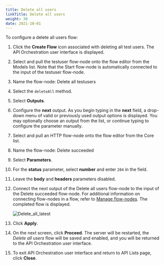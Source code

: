 ```yaml
---
title: Delete all users
linkTitle: Delete all users
weight: 30
date: 2021-10-01
---
```


To configure a delete all users flow:

1. Click the **Create Flow** icon associated with deleting all test users.
    The API Orchestration user interface is displayed.
1. Select and pull the testuser flow-node onto the flow editor from the Models list. Note that the Start flow-node is automatically connected to the input of the testuser flow-node.
1. Name the flow-node: Delete all testusers
1. Select the `deleteAll` method.
1. Select **Outputs**.
1. Configure the **next** output. As you begin typing in the **next** field, a drop-down menu of valid or previously used output options is displayed. You may optionally choose an output from the list, or continue typing to configure the parameter manually.
1. Select and pull an HTTP flow-node onto the flow editor from the Core list.
1. Name the flow-node: Delete succeeded
1. Select **Parameters**.
1. For the **status** parameter, select **number** and enter `204` in the field.
1. Leave the **body** and **headers** parameters disabled.
1. Connect the next output of the Delete all users flow-node to the input of the Delete succeeded flow-node. For additional information on connecting flow-nodes in a flow, refer to [Manage flow-nodes](/docs/developer_guide/flows/manage_flow-nodes/). The completed flow is displayed.

    ![Delete_all_latest](/Images/delete_all_latest.png)
1. Click **Apply**.
1. On the next screen, click **Proceed**. The server will be restarted, the _Delete all users_ flow will be saved and enabled, and you will be returned to the API Orchestration user interface.
1. To exit API Orchestration user interface and return to API Lists page, click **Close**.
